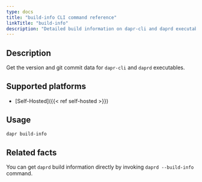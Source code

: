 ```yaml
---
type: docs
title: "build-info CLI command reference"
linkTitle: "build-info"
description: "Detailed build information on dapr-cli and daprd executables"
---
```


## Description

Get the version and git commit data for `dapr-cli` and `daprd` executables.

## Supported platforms

- [Self-Hosted]({{< ref self-hosted >}})

## Usage
```bash
dapr build-info
```

## Related facts

You can get `daprd` build information directly by invoking `daprd --build-info` command.
